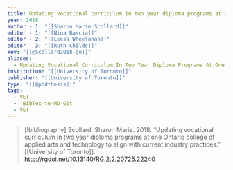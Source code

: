 ```yaml
---
title: Updating vocational curriculum in two year diploma programs at one Ontario college of applied arts and technology to align with current industry practices
year: 2018
author - 1: "[[Sharon Marie Scollard]]"
editor - 1: "[[Nina Bascia]]"
editor - 2: "[[Leesa Wheelahan]]"
editor - 3: "[[Ruth Childs]]"
key: "[[@Scollard2018-go]]"
aliases:
  - Updating Vocational Curriculum In Two Year Diploma Programs At One Ontario College Of Applied Arts And Technology To Align With Current Industry Practices
institution: "[[University of Toronto]]"
publisher: "[[University of Toronto]]"
type: "[[@phdthesis]]"
tags:
  - VET
  - _BibTex-to-MD-Git
  - VET
---
```


> [!bibliography]
> Scollard, Sharon Marie. 2018. “Updating vocational curriculum in two year diploma programs at one Ontario college of applied arts and technology to align with current industry practices.” [[University of Toronto]]. http://rgdoi.net/10.13140/RG.2.2.20725.22240